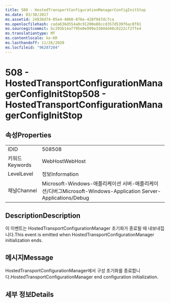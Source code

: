 ```yaml
---
title: 508 - HostedTransportConfigurationManagerConfigInitStop
ms.date: 03/30/2017
ms.assetid: 24838d74-05e4-4860-876e-428f947dc7ca
ms.openlocfilehash: cada636d554a0c91200e88ccd357d539f6ac8f81
ms.sourcegitcommit: bc293b14af795e0e999e3304dd40c0222cf2ffe4
ms.translationtype: MT
ms.contentlocale: ko-KR
ms.lasthandoff: 11/26/2020
ms.locfileid: "96287204"
---
```

# <a name="508---hostedtransportconfigurationmanagerconfiginitstop"></a><span data-ttu-id="518cb-102">508 - HostedTransportConfigurationManagerConfigInitStop</span><span class="sxs-lookup"><span data-stu-id="518cb-102">508 - HostedTransportConfigurationManagerConfigInitStop</span></span>

## <a name="properties"></a><span data-ttu-id="518cb-103">속성</span><span class="sxs-lookup"><span data-stu-id="518cb-103">Properties</span></span>  
  
|||  
|-|-|  
|<span data-ttu-id="518cb-104">ID</span><span class="sxs-lookup"><span data-stu-id="518cb-104">ID</span></span>|<span data-ttu-id="518cb-105">508</span><span class="sxs-lookup"><span data-stu-id="518cb-105">508</span></span>|  
|<span data-ttu-id="518cb-106">키워드</span><span class="sxs-lookup"><span data-stu-id="518cb-106">Keywords</span></span>|<span data-ttu-id="518cb-107">WebHost</span><span class="sxs-lookup"><span data-stu-id="518cb-107">WebHost</span></span>|  
|<span data-ttu-id="518cb-108">Level</span><span class="sxs-lookup"><span data-stu-id="518cb-108">Level</span></span>|<span data-ttu-id="518cb-109">정보</span><span class="sxs-lookup"><span data-stu-id="518cb-109">Information</span></span>|  
|<span data-ttu-id="518cb-110">채널</span><span class="sxs-lookup"><span data-stu-id="518cb-110">Channel</span></span>|<span data-ttu-id="518cb-111">Microsoft-Windows-애플리케이션 서버-애플리케이션/디버그</span><span class="sxs-lookup"><span data-stu-id="518cb-111">Microsoft-Windows-Application Server-Applications/Debug</span></span>|  
  
## <a name="description"></a><span data-ttu-id="518cb-112">Description</span><span class="sxs-lookup"><span data-stu-id="518cb-112">Description</span></span>  

 <span data-ttu-id="518cb-113">이 이벤트는 HostedTransportConfigurationManager 초기화가 종료될 때 내보내집니다.</span><span class="sxs-lookup"><span data-stu-id="518cb-113">This event is emitted when HostedTransportConfigurationManager initialization ends.</span></span>  
  
## <a name="message"></a><span data-ttu-id="518cb-114">메시지</span><span class="sxs-lookup"><span data-stu-id="518cb-114">Message</span></span>  

 <span data-ttu-id="518cb-115">HostedTransportConfigurationManager에서 구성 초기화를 종료합니다.</span><span class="sxs-lookup"><span data-stu-id="518cb-115">HostedTransportConfigurationManager end configuration initialization.</span></span>  
  
## <a name="details"></a><span data-ttu-id="518cb-116">세부 정보</span><span class="sxs-lookup"><span data-stu-id="518cb-116">Details</span></span>
